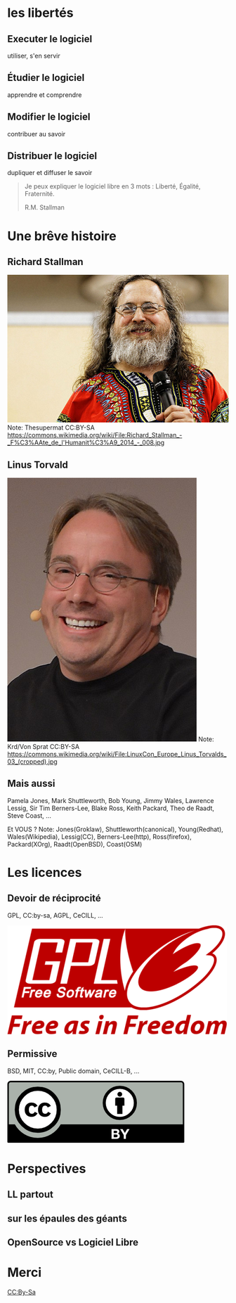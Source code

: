 # les libertés


## Executer le logiciel
utiliser, s'en servir


## Étudier le logiciel
apprendre et comprendre


## Modifier le logiciel
contribuer au savoir


## Distribuer le logiciel
dupliquer et diffuser le savoir


> Je peux expliquer le logiciel libre en 3 mots : Liberté, Égalité, Fraternité.
>
> R.M. Stallman



# Une brêve histoire


## Richard Stallman
![RMS](img/Richard_Stallman_-_Fête_de_l'Humanité_2014_-_008.jpg)
Note:
Thesupermat CC:BY-SA https://commons.wikimedia.org/wiki/File:Richard_Stallman_-_F%C3%AAte_de_l'Humanit%C3%A9_2014_-_008.jpg


## Linus Torvald
![Linus](img/431px-LinuxCon_Europe_Linus_Torvalds_03.jpg)
Note:
Krd/Von Sprat CC:BY-SA https://commons.wikimedia.org/wiki/File:LinuxCon_Europe_Linus_Torvalds_03_(cropped).jpg


## Mais aussi
Pamela Jones, Mark Shuttleworth, Bob Young, Jimmy Wales, Lawrence Lessig, Sir Tim Berners-Lee, Blake Ross, Keith Packard, Theo de Raadt, Steve Coast, ...

Et VOUS ?
Note: Jones(Groklaw), Shuttleworth(canonical), Young(Redhat), Wales(Wikipedia), Lessig(CC), Berners-Lee(http), Ross(firefox), Packard(XOrg), Raadt(OpenBSD), Coast(OSM)



# Les licences


## Devoir de réciprocité
GPL, CC:by-sa, AGPL, CeCILL, ...

![GPL](img/GPLv3_Logo.png)


## Permissive
BSD, MIT, CC:by, Public domain, CeCILL-B, ...

![by](img/cc:by.png)



# Perspectives


## LL partout


## sur les épaules des géants


## OpenSource vs Logiciel Libre



# Merci

[CC:By-Sa](https://creativecommons.org/licenses/by-sa/2.0/fr/)


